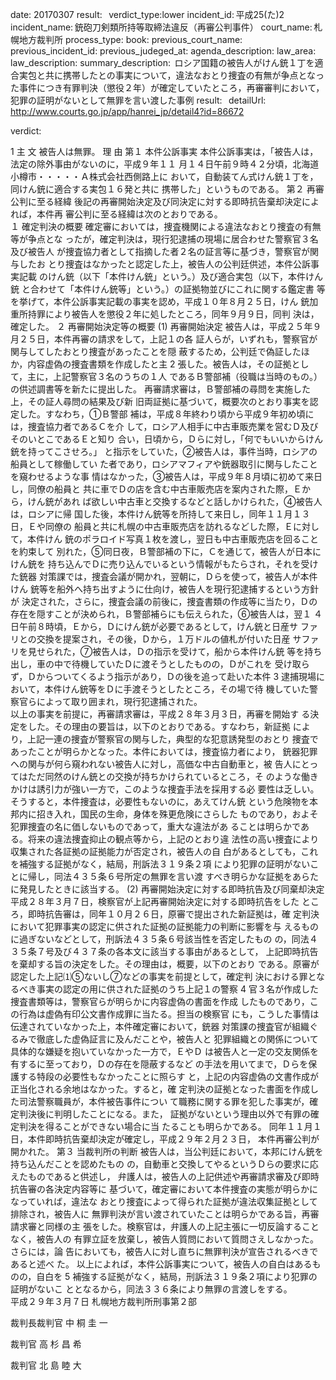 
date: 20170307
result:  
verdict_type:lower
incident_id: 平成25(た)2
incident_name: 銃砲刀剣類所持等取締法違反（再審公判事件）
court_name: 札幌地方裁判所
process_type:
book: 
previous_court_name:
previous_incident_id:
previous_judeged_at:
agenda_description: 
law_area: 
law_description: 
summary_description:  ロシア国籍の被告人がけん銃１丁を適合実包と共に携帯したとの事実について，違法なおとり捜査の有無が争点となった事件につき有罪判決（懲役２年）が確定していたところ，再審審判において，犯罪の証明がないとして無罪を言い渡した事例
result:  
detailUrl: http://www.courts.go.jp/app/hanrei_jp/detail4?id=86672

verdict:

 1 
主 文 
被告人は無罪。 
理 由 
第１ 本件公訴事実 
本件公訴事実は，「被告人は，法定の除外事由がないのに，平成９年１１
月１４日午前９時４２分頃，北海道小樽市・・・・・Ａ株式会社西側路上に
おいて，自動装てん式けん銃１丁を，同けん銃に適合する実包１６発と共に
携帯した」というものである。 
第２ 再審公判に至る経緯 
   後記の再審開始決定及び同決定に対する即時抗告棄却決定によれば，本件再
審公判に至る経緯は次のとおりである。  
 １ 確定判決の概要 
 確定審においては，捜査機関による違法なおとり捜査の有無等が争点とな
ったが，確定判決は，現行犯逮捕の現場に居合わせた警察官３名及び被告人
が捜査協力者として指摘した者２名の証言等に基づき，警察官が関与したお
とり捜査はなかったと認定した上，被告人の公判廷供述，本件公訴事実記載
のけん銃（以下「本件けん銃」という。）及び適合実包（以下，本件けん銃
と合わせて「本件けん銃等」という。）の証拠物並びにこれに関する鑑定書
等を挙げて，本件公訴事実記載の事実を認め，平成１０年８月２５日，けん
銃加重所持罪により被告人を懲役２年に処したところ，同年９月９日，同判
決は，確定した。 
 ２ 再審開始決定等の概要 
(1) 再審開始決定 
  被告人は，平成２５年９月２５日，本件再審の請求をして，上記１の各
証人らが，いずれも，警察官が関与してしたおとり捜査があったことを隠
蔽するため，公判廷で偽証したほか，内容虚偽の捜査書類を作成したと主
 2 
張した。被告人は，その証拠として，主に，上記警察官３名のうちの１人
であるＢ警部補（役職は当時のもの。）の供述調書等を新たに提出した。 
再審請求審は，Ｂ警部補の尋問を実施した上，その証人尋問の結果及び新
旧両証拠に基づいて，概要次のとおり事実を認定した。すなわち，①Ｂ警部
補は，平成８年終わり頃から平成９年初め頃には，捜査協力者であるＣを介
して，ロシア人相手に中古車販売業を営むＤ及びそのいとこであるＥと知り
合い，日頃から，Ｄらに対し，「何でもいいからけん銃を持ってこさせろ。」
と指示をしていた，②被告人は，事件当時，ロシアの船員として稼働してい
た者であり，ロシアマフィアや銃器取引に関与したことを窺わせるような事
情はなかった，③被告人は，平成９年８月頃に初めて来日し，同僚の船員と
共に車でＤの店を含む中古車販売店を案内された際，Ｅから，けん銃があれ
ば欲しい中古車と交換するなどと話しかけられた，④被告人は，ロシアに帰
国した後，本件けん銃等を所持して来日し，同年１１月１３日，Ｅや同僚の
船員と共に札幌の中古車販売店を訪れるなどした際，Ｅに対して，本件けん
銃のポラロイド写真１枚を渡し，翌日も中古車販売店を回ることを約束して
別れた，⑤同日夜，Ｂ警部補の下に，Ｃを通じて，被告人が日本にけん銃を
持ち込んでＤに売り込んでいるという情報がもたらされ，それを受けた銃器
対策課では，捜査会議が開かれ，翌朝に，Ｄらを使って，被告人が本件けん
銃等を船外へ持ち出すように仕向け，被告人を現行犯逮捕するという方針が
決定された，さらに，捜査会議の前後に，捜査書類の作成等に当たり，Ｄの
存在を隠すことが決められ，Ｂ警部補らにも伝えられた，⑥被告人は，翌１
４日午前８時頃，Ｅから，Ｄにけん銃が必要であるとして，けん銃と日産サ
ファリとの交換を提案され，その後，Ｄから，１万ドルの値札が付いた日産
サファリを見せられた，⑦被告人は，Ｄの指示を受けて，船から本件けん銃
等を持ち出し，車の中で待機していたＤに渡そうとしたものの，Ｄがこれを
受け取らず，Ｄからついてくるよう指示があり，Ｄの後を追って赴いた本件
 3 
逮捕現場において，本件けん銃等をＤに手渡そうとしたところ，その場で待
機していた警察官らによって取り囲まれ，現行犯逮捕された。  
    以上の事実を前提に，再審請求審は，平成２８年３月３日，再審を開始す
る決定をした。その理由の要旨は，以下のとおりである。すなわち，新証拠
により，上記一連の捜査が警察官の関与した，典型的な犯意誘発型のおとり
捜査であったことが明らかとなった。本件においては，捜査協力者により，
銃器犯罪への関与が何ら窺われない被告人に対し，高価な中古自動車と，被
告人にとってはただ同然のけん銃との交換が持ちかけられているところ，そ
のような働きかけは誘引力が強い一方で，このような捜査手法を採用する必
要性は乏しい。そうすると，本件捜査は，必要性もないのに，あえてけん銃
という危険物を本邦内に招き入れ，国民の生命，身体を殊更危険にさらした
ものであり，およそ犯罪捜査の名に価しないものであって，重大な違法があ
ることは明らかである。将来の違法捜査抑止の観点等から，上記のとおり違
法性の高い捜査により収集された各証拠の証拠能力が否定され，被告人の自
白があるとしても，これを補強する証拠がなく，結局，刑訴法３１９条２項
により犯罪の証明がないことに帰し，同法４３５条６号所定の無罪を言い渡
すべき明らかな証拠をあらたに発見したときに該当する。 
(2) 再審開始決定に対する即時抗告及び同棄却決定  
平成２８年３月７日，検察官が上記再審開始決定に対する即時抗告をした
ところ，即時抗告審は，同年１０月２６日，原審で提出された新証拠は，確
定判決において犯罪事実の認定に供された証拠の証拠能力の判断に影響を与
えるものに過ぎないなどとして，刑訴法４３５条６号該当性を否定したもの
の，同法４３５条７号及び４３７条の各本文に該当する事由があるとして，
上記即時抗告を棄却する旨の決定をした。その理由は，概要，以下のとおり
である。原審が認定した上記⑴⑤ないし⑦などの事実を前提として，確定判
決における罪となるべき事実の認定の用に供された証拠のうち上記１の警察
 4 
官３名が作成した捜査書類等は，警察官らが明らかに内容虚偽の書面を作成
したものであり，この行為は虚偽有印公文書作成罪に当たる。担当の検察官
にも，こうした事情は伝達されていなかった上，本件確定審において，銃器
対策課の捜査官が組織ぐるみで徹底した虚偽証言に及んだことや，被告人と
犯罪組織との関係について具体的な嫌疑を抱いていなかった一方で，ＥやＤ
は被告人と一定の交友関係を有するに至っており，Ｄの存在を隠蔽するなど
の手法を用いてまで，Ｄらを保護する特段の必要性もなかったことに照らす
と，上記の内容虚偽の文書作成が正当化される余地はなかった。すると，確
定判決の証拠となった書面を作成した司法警察職員が，本件被告事件につい
て職務に関する罪を犯した事実が，確定判決後に判明したことになる。また，
証拠がないという理由以外で有罪の確定判決を得ることができない場合に当
たることも明らかである。 
同年１１月１日，本件即時抗告棄却決定が確定し，平成２９年２月２３日，
本件再審公判が開かれた。 
第３ 当裁判所の判断 
   被告人は，当公判廷において，本邦にけん銃を持ち込んだことを認めたもの
の，自動車と交換してやるというＤらの要求に応えたものであると供述し，
弁護人は，被告人の上記供述や再審請求審及び即時抗告審の各決定内容等に
基づいて，確定審において本件捜査の実態が明らかになっていれば，違法な
おとり捜査によって得られた証拠が違法収集証拠として排除され，被告人に
無罪判決が言い渡されていたことは明らかである旨，再審請求審と同様の主
張をした。検察官は，弁護人の上記主張に一切反論することなく，被告人の
有罪立証を放棄し，被告人質問において質問さえしなかった。さらには，論
告においても，被告人に対し直ちに無罪判決が宣告されるべきであると述べ
た。 
   以上によれば，本件公訴事実について，被告人の自白はあるものの，自白を
 5 
補強する証拠がなく，結局，刑訴法３１９条２項により犯罪の証明がないこ
ととなるから，同法３３６条により無罪の言渡しをする。  
平成２９年３月７日 
札幌地方裁判所刑事第２部 
 
裁判長裁判官      中 桐 圭 一 
 
 
 
裁判官      高 杉 昌 希 
 
 
 
裁判官      北 島 睦 大 

                    
